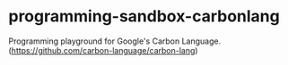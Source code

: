 # programming-sandbox-carbonlang
Programming playground for Google's Carbon Language. (https://github.com/carbon-language/carbon-lang)
